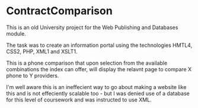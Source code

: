# ContractComparison
This is an old University project for the Web Publishing and Databases module.

The task was to create an information portal using the technologies HMTL4, CSS2, PHP, XML1 and XSLT1.

This is a phone comparison that upon selection from the available combinations the index can offer, will display the relavnt page to compare X phone to Y providers.

I'm well aware this is an ineffecient way to go about making a website like this and is not effeciently scalable too - but I was denied use of a database for this level of coursework and was instructed to use XML.
